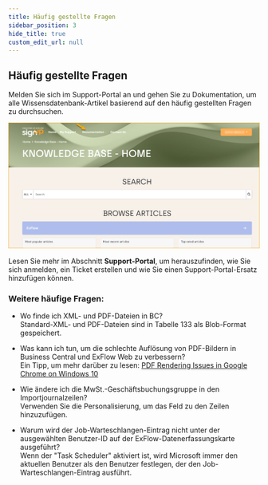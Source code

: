 ```yaml
---
title: Häufig gestellte Fragen
sidebar_position: 3
hide_title: true
custom_edit_url: null
---
```

## Häufig gestellte Fragen

Melden Sie sich im Support-Portal an und gehen Sie zu Dokumentation, um alle Wissensdatenbank-Artikel basierend auf den häufig gestellten Fragen zu durchsuchen.

![Wissensdatenbank-Artikel](../../images/support-portal-knowledge-base-articles-005.png)

Lesen Sie mehr im Abschnitt **Support-Portal**, um herauszufinden, wie Sie sich anmelden,
ein Ticket erstellen und wie Sie einen Support-Portal-Ersatz hinzufügen können.


### Weitere häufige Fragen:

* Wo finde ich XML- und PDF-Dateien in BC?<br/>
Standard-XML- und PDF-Dateien sind in Tabelle 133 als Blob-Format gespeichert.

* Was kann ich tun, um die schlechte Auflösung von PDF-Bildern in Business Central und ExFlow Web zu verbessern?<br/>
Ein Tipp, um mehr darüber zu lesen: [PDF Rendering Issues in Google Chrome on Windows 10](https://support.papersapp.com/support/solutions/articles/30000046026-pdf-rendering-issues-in-google-chrome-on-windows-10)

* Wie ändere ich die MwSt.-Geschäftsbuchungsgruppe in den Importjournalzeilen?<br/>
Verwenden Sie die Personalisierung, um das Feld zu den Zeilen hinzuzufügen.

* Warum wird der Job-Warteschlangen-Eintrag nicht unter der ausgewählten Benutzer-ID auf der ExFlow-Datenerfassungskarte ausgeführt?<br/>
Wenn der "Task Scheduler" aktiviert ist, wird Microsoft immer den aktuellen Benutzer als den Benutzer festlegen, der den Job-Warteschlangen-Eintrag ausführt.
